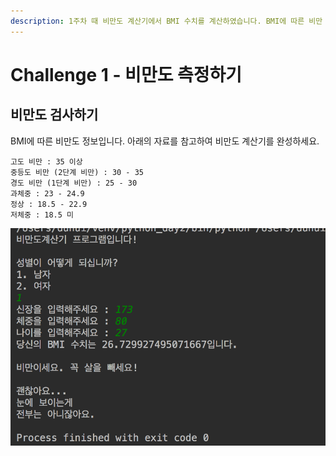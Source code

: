 ```yaml
---
description: 1주차 때 비만도 계산기에서 BMI 수치를 계산하였습니다. BMI에 따른 비만 상태를 체크하여 출력해보도록 하겠습니다.
---
```


# Challenge 1 - 비만도 측정하기

## 비만도 검사하기

BMI에 따른 비만도 정보입니다. 아래의 자료를 참고하여 비만도 계산기를 완성하세요.

```text
고도 비만 : 35 이상
중등도 비만 (2단계 비만) : 30 - 35
경도 비만 (1단계 비만) : 25 - 30
과체중 : 23 - 24.9
정상 : 18.5 - 22.9
저체중 : 18.5 미
```

![&#xC644;&#xC131;&#xB41C; &#xBE44;&#xB9CC;&#xB3C4; &#xACC4;&#xC0B0;&#xAE30;](../../.gitbook/assets/image%20%2810%29.png)



